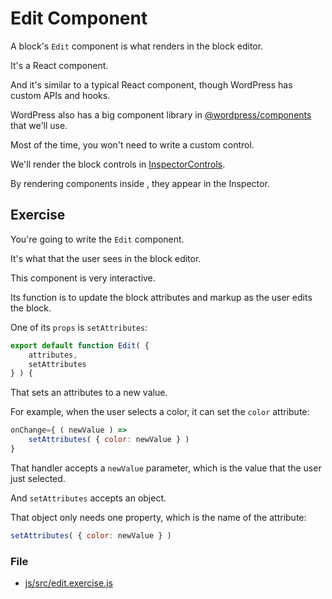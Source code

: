 # Edit Component

A block's `Edit` component is what renders in the block editor.

It's a React component.

And it's similar to a typical React component, though WordPress has custom APIs and hooks.

WordPress also has a big component library in [@wordpress/components](https://github.com/WordPress/gutenberg/tree/trunk/packages/components) that we'll use.

Most of the time, you won't need to write a custom control.

We'll render the block controls in [InspectorControls](https://github.com/WordPress/gutenberg/tree/57da3c91a166d917a2a9de98177be9c3dfe07ee5/packages/block-editor/src/components/inspector-controls).

By rendering components inside <InspectorControls>, they appear in the Inspector.

## Exercise

You're going to write the `Edit` component.

It's what that the user sees in the block editor.

This component is very interactive.

Its function is to update the block attributes and markup as the user edits the block.

One of its `props` is `setAttributes`:

```jsx
export default function Edit( {
    attributes,
    setAttributes
} ) {
```

That sets an attributes to a new value.

For example, when the user selects a color, it can set the `color` attribute:

```jsx
onChange={ ( newValue ) =>
	setAttributes( { color: newValue } )
}
```

That handler accepts a `newValue` parameter, which is the value that the user just selected.

And `setAttributes` accepts an object.

That object only needs one property, which is the name of the attribute:

```jsx
setAttributes( { color: newValue } )
```

### File
- [js/src/edit.exercise.js](js/src/edit.exercise.js)
